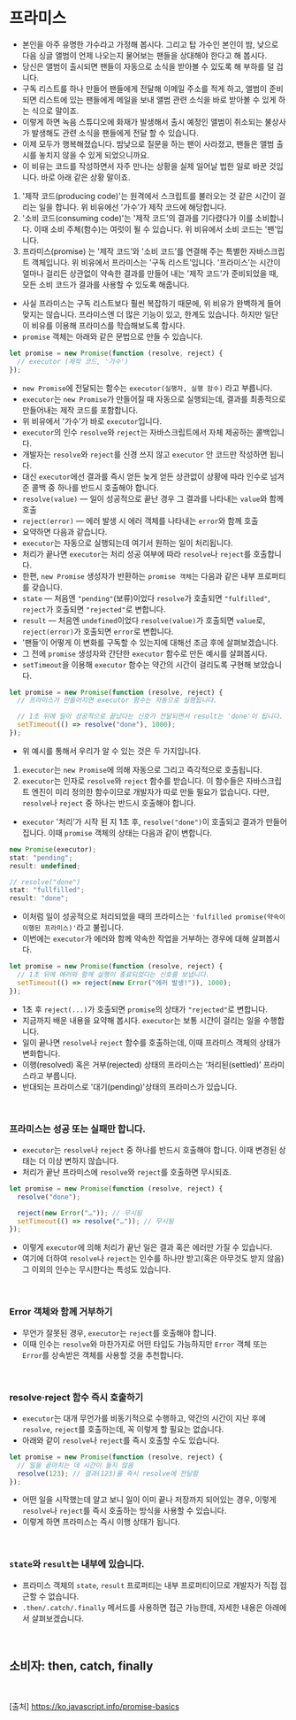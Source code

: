 # 프라미스

- 본인을 아주 유명한 가수라고 가정해 봅시다. 그리고 탑 가수인 본인이 밤, 낮으로 다음 싱글 앨범이 언제 나오는지 물어보는 팬들을 상대해야 한다고 해 봅시다.
- 당신은 앨범이 출시되면 팬들이 자동으로 소식을 받아볼 수 있도록 해 부하를 덜 겁니다.
- 구독 리스트를 하나 만들어 팬들에게 전달해 이메일 주소를 적게 하고, 앨범이 준비되면 리스트에 있는 팬들에게 메일을 보내 앨범 관련 소식을 바로 받아볼 수 있게 하는 식으로 말이죠.
- 이렇게 하면 녹음 스튜디오에 화재가 발생해서 출시 예정인 앨범이 취소되는 불상사가 발생해도 관련 소식을 팬들에게 전달 할 수 있습니다.
- 이제 모두가 행복해졌습니다. 밤낮으로 질문을 하는 팬이 사라졌고, 팬들은 앨범 출시를 놓치지 않을 수 있게 되었으니까요.
- 이 비유는 코드를 작성하면서 자주 만나는 상황을 실제 일어날 법한 일로 바꾼 것입니다. 바로 아래 같은 상황 말이죠.

1. '제작 코드(producing code)'는 원격에서 스크립트를 불러오는 것 같은 시간이 걸리는 일을 합니다. 위 비유에선 '가수’가 제작 코드에 해당합니다.
2. '소비 코드(consuming code)'는 '제작 코드’의 결과를 기다렸다가 이를 소비합니다. 이때 소비 주체(함수)는 여럿이 될 수 있습니다. 위 비유에서 소비 코드는 '팬’입니다.
3. 프라미스(promise) 는 '제작 코드’와 '소비 코드’를 연결해 주는 특별한 자바스크립트 객체입니다. 위 비유에서 프라미스는 '구독 리스트’입니다. '프라미스’는 시간이 얼마나 걸리든 상관없이 약속한 결과를 만들어 내는 '제작 코드’가 준비되었을 때, 모든 소비 코드가 결과를 사용할 수 있도록 해줍니다.

- 사실 프라미스는 구독 리스트보다 훨씬 복잡하기 때문에, 위 비유가 완벽하게 들어맞지는 않습니다. 프라미스엔 더 많은 기능이 있고, 한계도 있습니다. 하지만 일단 이 비유를 이용해 프라미스를 학습해보도록 합시다.
- `promise` 객체는 아래와 같은 문법으로 만들 수 있습니다.

```js
let promise = new Promise(function (resolve, reject) {
  // executor (제작 코드, '가수')
});
```

- `new Promise`에 전달되는 함수는 `executor(실행자, 실행 함수)` 라고 부릅니다.
- `executor`는 `new Promise`가 만들어질 때 자동으로 실행되는데, 결과를 최종적으로 만들어내는 제작 코드를 포함합니다.
- 위 비유에서 '가수’가 바로 `executor`입니다.
- `executor`의 인수 `resolve`와 `reject`는 자바스크립트에서 자체 제공하는 콜백입니다.
- 개발자는 `resolve`와 `reject`를 신경 쓰지 않고 `executor` 안 코드만 작성하면 됩니다.
- 대신 `executor`에선 결과를 즉시 얻든 늦게 얻든 상관없이 상황에 따라 인수로 넘겨준 콜백 중 하나를 반드시 호출해야 합니다.
- `resolve(value)` — 일이 성공적으로 끝난 경우 그 결과를 나타내는 `value`와 함께 호출
- `reject(error)` — 에러 발생 시 에러 객체를 나타내는 `error`와 함께 호출
- 요약하면 다음과 같습니다.
- `executor`는 자동으로 실행되는데 여기서 원하는 일이 처리됩니다.
- 처리가 끝나면 `executor`는 처리 성공 여부에 따라 `resolve`나 `reject`를 호출합니다.
- 한편, `new Promise` 생성자가 반환하는 `promise 객체`는 다음과 같은 내부 프로퍼티를 갖습니다.
- `state` — 처음엔 `"pending"`(보류)이었다 `resolve`가 호출되면 `"fulfilled"`, `reject`가 호출되면 `"rejected"`로 변합니다.
- `result` — 처음엔 `undefined`이었다 `resolve(value)`가 호출되면 `value`로, `reject(error)`가 호출되면 `error`로 변합니다.
- '팬들’이 어떻게 이 변화를 구독할 수 있는지에 대해선 조금 후에 살펴보겠습니다.
- 그 전에 `promise` 생성자와 간단한 `executor` 함수로 만든 예시를 살펴봅시다.
- `setTimeout`을 이용해 `executor` 함수는 약간의 시간이 걸리도록 구현해 보았습니다.

```js
let promise = new Promise(function (resolve, reject) {
  // 프라미스가 만들어지면 executor 함수는 자동으로 실행됩니다.

  // 1초 뒤에 일이 성공적으로 끝났다는 신호가 전달되면서 result는 'done'이 됩니다.
  setTimeout(() => resolve("done"), 1000);
});
```

- 위 예시를 통해서 우리가 알 수 있는 것은 두 가지입니다.

1. `executor`는 `new Promise`에 의해 자동으로 그리고 즉각적으로 호출됩니다.
2. `executor`는 인자로 `resolve`와 `reject` 함수를 받습니다. 이 함수들은 자바스크립트 엔진이 미리 정의한 함수이므로 개발자가 따로 만들 필요가 없습니다. 다만, `resolve`나 `reject` 중 하나는 반드시 호출해야 합니다.

- `executor` '처리’가 시작 된 지 1초 후, `resolve("done")`이 호출되고 결과가 만들어집니다. 이때 `promise` 객체의 상태는 다음과 같이 변합니다.

```js
new Promise(executor);
stat: "pending";
result: undefined;

// resolve("done")
stat: "fullfilled";
result: "done";
```

- 이처럼 일이 성공적으로 처리되었을 때의 프라미스는 `'fulfilled promise(약속이 이행된 프라미스)'`라고 불립니다.
- 이번에는 `executor`가 에러와 함께 약속한 작업을 거부하는 경우에 대해 살펴봅시다.

```js
let promise = new Promise(function (resolve, reject) {
  // 1초 뒤에 에러와 함께 실행이 종료되었다는 신호를 보냅니다.
  setTimeout(() => reject(new Error("에러 발생!")), 1000);
});
```

- 1초 후 `reject(...)`가 호출되면 `promise`의 상태가 `"rejected"`로 변합니다.
- 지금까지 배운 내용을 요약해 봅시다. `executor`는 보통 시간이 걸리는 일을 수행합니다.
- 일이 끝나면 `resolve`나 `reject` 함수를 호출하는데, 이때 프라미스 객체의 상태가 변화합니다.
- 이행(resolved) 혹은 거부(rejected) 상태의 프라미스는 ‘처리된(settled)’ 프라미스라고 부릅니다.
- 반대되는 프라미스로 '대기(pending)'상태의 프라미스가 있습니다.

<br>

### 프라미스는 성공 또는 실패만 합니다.

- `executor`는 `resolve`나 `reject` 중 하나를 반드시 호출해야 합니다. 이때 변경된 상태는 더 이상 변하지 않습니다.
- 처리가 끝난 프라미스에 `resolve`와 `reject`를 호출하면 무시되죠.

```js
let promise = new Promise(function (resolve, reject) {
  resolve("done");

  reject(new Error("…")); // 무시됨
  setTimeout(() => resolve("…")); // 무시됨
});
```

- 이렇게 `executor`에 의해 처리가 끝난 일은 결과 혹은 에러만 가질 수 있습니다.
- 여기에 더하여 `resolve`나 `reject`는 인수를 하나만 받고(혹은 아무것도 받지 않음) 그 이외의 인수는 무시한다는 특성도 있습니다.

<br>

### Error 객체와 함께 거부하기

- 무언가 잘못된 경우, `executor`는 `reject`를 호출해야 합니다.
- 이때 인수는 `resolve`와 마찬가지로 어떤 타입도 가능하지만 `Error` 객체 또는 `Error`를 상속받은 객체를 사용할 것을 추천합니다.

<br>

### resolve·reject 함수 즉시 호출하기

- `executor`는 대개 무언가를 비동기적으로 수행하고, 약간의 시간이 지난 후에 `resolve`, `reject`를 호출하는데, 꼭 이렇게 할 필요는 없습니다.
- 아래와 같이 `resolve`나 `reject`를 즉시 호출할 수도 있습니다.

```js
let promise = new Promise(function (resolve, reject) {
  // 일을 끝마치는 데 시간이 들지 않음
  resolve(123); // 결과(123)를 즉시 resolve에 전달함
});
```

- 어떤 일을 시작했는데 알고 보니 일이 이미 끝나 저장까지 되어있는 경우, 이렇게 `resolve`나 `reject`를 즉시 호출하는 방식을 사용할 수 있습니다.
- 이렇게 하면 프라미스는 즉시 이행 상태가 됩니다.

<br>

### `state`와 `result`는 내부에 있습니다.

- 프라미스 객체의 `state`, `result` 프로퍼티는 내부 프로퍼티이므로 개발자가 직접 접근할 수 없습니다.
- `.then/.catch/.finally` 메서드를 사용하면 접근 가능한데, 자세한 내용은 아래에서 살펴보겠습니다.

<br>

## 소비자: then, catch, finally

<br>

[출처]
https://ko.javascript.info/promise-basics
